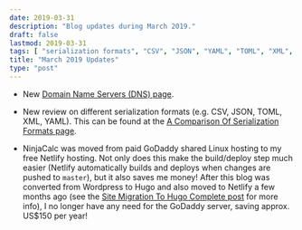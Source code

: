 ```yaml
---
date: 2019-03-31
description: "Blog updates during March 2019."
draft: false
lastmod: 2019-03-31
tags: [ "serialization formats", "CSV", "JSON", "YAML", "TOML", "XML", "DNS", "domain name server" ]
title: "March 2019 Updates"
type: "post"
---
```


* New [Domain Name Servers (DNS) page](/programming/website-design/domain-name-servers-dns).

* New review on different serialization formats (e.g. CSV, JSON, TOML, XML, YAML). This can be found at the [A Comparison Of Serialization Formats page](/programming/serialization-formats/a-comparison-of-serialization-formats).

* NinjaCalc was moved from paid GoDaddy shared Linux hosting to my free Netlify hosting. Not only does this make the build/deploy step much easier (Netlify automatically builds and deploys when changes are pushed to `master`), but it also saves me money! After this blog was converted from Wordpress to Hugo and also moved to Netlify a few months ago (see the [Site Migration To Hugo Complete post](/posts/updates/2018/12-15-site-migration-to-hugo-complete/) for more info), I no longer have any need for the GoDaddy server, saving approx. US$150 per year!